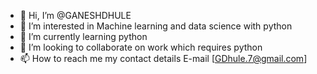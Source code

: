 - 👋 Hi, I’m @GANESHDHULE
- 👀 I’m interested in Machine learning and data science with python
- 🌱 I’m currently learning python
- 💞️ I’m looking to collaborate on work which requires python 
- 📫 How to reach me my contact details E-mail [GDhule.7@gmail.com]

<!---
GANESHDHULE/GANESHDHULE is a ✨ special ✨ repository because its `README.md` (this file) appears on your GitHub profile.
You can click the Preview link to take a look at your changes.
--->
